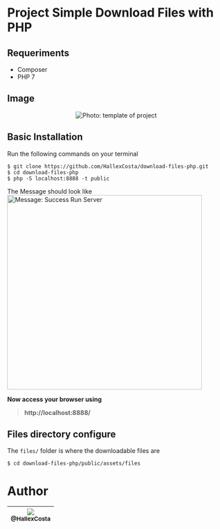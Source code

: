

# Project Simple Download Files with PHP

## Requeriments
* Composer
* PHP 7

## Image
<p align="center">
    <img
        alt="Photo: template of project"
        src="https://user-images.githubusercontent.com/55293671/83024514-e295c180-a004-11ea-8478-b3584c4cd2ec.png"
    >
</p>

## Basic Installation

Run the following commands on your terminal
```shell
$ git clone https://github.com/HallexCosta/download-files-php.git
$ cd download-files-php
$ php -S localhost:8888 -t public
```
<p align="left">The Message should look like<br>
    <img
        alt="Message: Success Run Server"
        src="https://user-images.githubusercontent.com/55293671/83024616-078a3480-a005-11ea-85ae-e763b0ca3a8e.png"
        width="450"
    >
</p>

**Now access your browser using**
> **http://localhost:8888/**

## Files directory configure

The `files/` folder is where the downloadable files are

```shell
$ cd download-files-php/public/assets/files
```

# Author
| [<img src="https://avatars2.githubusercontent.com/u/55293671?s=200&v=4"><br><sub>@HallexCosta</sub>](https://github.com/HallexCosta) |
| :---: |
